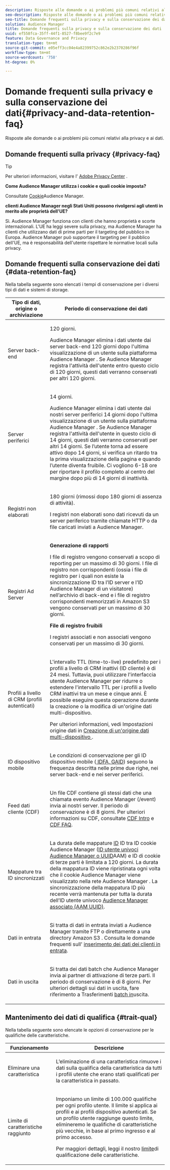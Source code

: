 ```yaml
---
description: Risposte alle domande o ai problemi più comuni relativi alla privacy e ai dati.
seo-description: Risposte alle domande o ai problemi più comuni relativi alla privacy e ai dati.
seo-title: Domande frequenti sulla privacy e sulla conservazione dei dati
solution: Audience Manager
title: Domande frequenti sulla privacy e sulla conservazione dei dati
uuid: ef558fca-35ff-44f1-8527-f8bee9f2c7e9
feature: Data Governance and Privacy
translation-type: tm+mt
source-git-commit: e05eff3cc04e4a82399752c862e2b2370286f96f
workflow-type: tm+mt
source-wordcount: '758'
ht-degree: 0%

---
```



# Domande frequenti sulla privacy e sulla conservazione dei dati{#privacy-and-data-retention-faq}

Risposte alle domande o ai problemi più comuni relativi alla privacy e ai dati.

<!-- faq_privacy.xml -->

## Domande frequenti sulla privacy {#privacy-faq}

>[!TIP]
>
>Per ulteriori informazioni, visitare l&#39; [Adobe Privacy Center](https://www.adobe.com/privacy.html) .

**Come  Audience Manager utilizza i cookie e quali cookie imposta?**

Consultate [Cookie](https://docs.adobe.com/content/help/en/core-services/interface/ec-cookies/cookies-am.html)Audience Manager.

**clienti Audience Manager negli Stati Uniti possono rivolgersi agli utenti in merito alle proprietà dell&#39;UE?**

Sì.  Audience Manager funziona con clienti che hanno proprietà e scorte internazionali. L&#39;UE ha leggi severe sulla privacy, ma  Audience Manager ha clienti che utilizzano dati di prime parti per il targeting del pubblico in Europa.  Audience Manager può supportare il targeting per il pubblico dell&#39;UE, ma è responsabilità dell&#39;utente rispettare le normative locali sulla privacy.

<!-- 

<p> <b>Why does the IP address need to be removed from log files?</b> </p> 
<p>While still an open question in the US, regulators in Europe consider IP addresses as personally identifiable information (PII). As a result, companies that collect IP addresses in the EU are subject to strict data processing requirements. To support expansion into the EU, and help reduce compliance requirements for our customers, we remove IP addresses from log files. Also, this change addresses where we believe industry self-regulation and legally required regulations are moving within the United States. Removing IP addresses is a proactive change that will help Audience Manager (and our partners) comply with existing and future PII-related legislation. </p>

 -->

## Domande frequenti sulla conservazione dei dati {#data-retention-faq}

Nella tabella seguente sono elencati i tempi di conservazione per i diversi tipi di dati e sistemi di storage.

<table id="table_21C0B13A57A44DE0999FB33F363C88F6"> 
 <thead> 
  <tr> 
   <th colname="col1" class="entry"> Tipo di dati, origine o archiviazione </th> 
   <th colname="col2" class="entry"> Periodo di conservazione dei dati </th> 
  </tr> 
 </thead>
 <tbody> 
  <tr> 
   <td colname="col1"> <p>Server back-end </p> </td> 
   <td colname="col2"> <p>120 giorni. </p> <p>  Audience Manager elimina i dati utente dai server back-end 120 giorni dopo l'ultima visualizzazione di un utente sulla piattaforma Audience Manager . Se <span class="keyword"> Audience Manager</span> registra l'attività dell'utente entro questo ciclo di 120 giorni, questi dati verranno conservati per altri 120 giorni. </p> </td> 
  </tr> 
  <tr> 
   <td colname="col1"> <p>Server periferici </p> </td> 
   <td colname="col2"> <p> 14 giorni. </p> <p> Audience Manager elimina i dati utente dai nostri server periferici 14 giorni dopo l'ultima visualizzazione di un utente sulla piattaforma Audience Manager . Se <span class="keyword"> Audience Manager</span> registra l'attività dell'utente in questo ciclo di 14 giorni, questi dati verranno conservati per altri 14 giorni. Se l’utente torna ad essere attivo dopo 14 giorni, si verifica un ritardo tra la prima visualizzazione della pagina e quando l’utente diventa fruibile. Ci vogliono 6-18 ore per riportare il profilo completo al centro del margine dopo più di 14 giorni di inattività. </p> </td> 
  </tr> 
  <tr> 
   <td colname="col1"> <p>Registri non elaborati </p> </td> 
   <td colname="col2"> <p>180 giorni (rimossi dopo 180 giorni di assenza di attività). </p> <p>I registri non elaborati sono dati ricevuti da un server periferico tramite chiamate HTTP o da file caricati inviati a <span class="keyword"> Audience Manager</span>. </p> </td> 
  </tr> 
  <tr> 
   <td colname="col1"> <p>Registri Ad Server </p> </td> 
   <td colname="col2"> <p><b>Generazione di rapporti</b> </p> <p>I file di registro vengono conservati a scopo di reporting per un massimo di 30 giorni. I file di registro non corrispondenti (ossia i file di registro per i quali non esiste la sincronizzazione ID tra l’ID server e l’ID <span class="keyword"> Audience Manager</span> di un visitatore) nell’archivio di back-end e i file di registro corrispondenti memorizzati in <span class="keyword"> Amazon S3</span> vengono conservati per un massimo di 30 giorni. </p> <p><b>File di registro fruibili</b> </p> <p>I registri associati e non associati vengono conservati per un massimo di 30 giorni. </p> </td> 
  </tr> 
  <tr> 
   <td colname="col1"> <p>Profili a livello di CRM (profili autenticati) </p> </td> 
   <td colname="col2"> <p>L'intervallo TTL (time-to-live) predefinito per i profili a livello di CRM inattivi (ID cliente) è di 24 mesi. Tuttavia, puoi utilizzare l'interfaccia utente  Audience Manager per ridurre o estendere l'intervallo TTL per i profili a livello CRM inattivi tra un mese e cinque anni. È possibile eseguire questa operazione durante la creazione o la modifica di un'origine dati multi-dispositivo.</p> <p>Per ulteriori informazioni, vedi Impostazioni origine dati in <a href="../features/profile-merge-rules/merge-rules-start.md#settings"> Creazione di un'origine dati multi-dispositivo </a>.</p> </td> 
  </tr> 
  <tr> 
   <td colname="col1"> <p>ID dispositivo mobile </p> </td> 
   <td colname="col2"> <p>Le condizioni di conservazione per gli ID dispositivo mobile (<a href="../reference/ids-in-aam.md"> IDFA, GAID</a>) seguono la frequenza descritta nelle prime due righe, nei server back-end e nei server periferici. </p> </td> 
  </tr> 
  <tr> 
   <td colname="col1"> <p>Feed dati cliente (CDF) </p> </td> 
   <td colname="col2"> <p>Un file CDF contiene gli stessi dati che una chiamata <span class="keyword"> evento Audience Manager</span> (/event) invia ai nostri server. Il periodo di conservazione è di 8 giorni. Per ulteriori informazioni su CDF, consultate <a href="../features/cdf-files.md"> CDF Intro</a> e <a href="../faq/faq-cdf.md"> CDF FAQ</a>. </p> </td> 
  </tr> 
  <tr> 
   <td colname="col1"> <p>Mappature tra ID sincronizzati </p> </td> 
   <td colname="col2"> <p>La durata delle mappature <a href="../features/administration/usage-limits.md#id-mapping-limits"> ID</a> ID tra  ID cookie Audience Manager (<a href="../reference/ids-in-aam.md">ID utente univoci Audience Manager o UUID</a>AAM) e ID di cookie di terze parti è limitata a 120 giorni. La durata della mappatura ID viene ripristinata ogni volta che il cookie Audience Manager  viene visualizzato nella rete Audience Manager . La sincronizzazione della mappatura ID più recente verrà mantenuta per tutta la durata dell’ID utente univoco <a href="../reference/ids-in-aam.md">Audience Manager associato (AAM UUID)</a>.</p></td> 
  </tr> 
  <tr> 
   <td colname="col1"> <p>Dati in entrata </p> </td> 
   <td colname="col2"> <p>Si tratta di dati in entrata inviati a <span class="keyword"> Audience Manager</span> tramite FTP o direttamente a una directory <span class="keyword"> Amazon S3</span> . Consulta le domande frequenti sull' <a href="../faq/faq-inbound-data-ingestion.md"> inserimento dei dati dei clienti in entrata</a>. </p> </td> 
  </tr> 
  <tr> 
   <td colname="col1"> <p>Dati in uscita </p> </td> 
   <td colname="col2"> <p>Si tratta dei dati batch che <span class="keyword"> Audience Manager</span> invia ai partner di attivazione di terze parti. Il periodo di conservazione è di 8 giorni. Per ulteriori dettagli sui dati in uscita, fare riferimento a Trasferimenti <a href="../integration/receiving-audience-data/batch-outbound-transfers/outbound-file-name-contents.md"> batch in</a>uscita. </p> </td> 
  </tr> 
 </tbody> 
</table>

## Mantenimento dei dati di qualifica {#trait-qual}

Nella tabella seguente sono elencate le opzioni di conservazione per le qualifiche delle caratteristiche.

<table id="table_7FB42BEF138540AAB6869995C1AB8D3F"> 
 <thead> 
  <tr> 
   <th colname="col1" class="entry"> Funzionamento </th> 
   <th colname="col2" class="entry"> Descrizione </th> 
  </tr>
 </thead>
 <tbody> 
  <tr> 
   <td colname="col1"> <p>Eliminare una caratteristica </p> </td> 
   <td colname="col2"> <p>L’eliminazione di una caratteristica rimuove i dati sulla qualifica della caratteristica da tutti i profili utente che erano stati qualificati per la caratteristica in passato. </p> </td> 
  </tr> 
  <tr> 
   <td colname="col1"> <p>Limite di caratteristiche raggiunto </p> </td> 
   <td colname="col2"> <p>Imponiamo un limite di 100.000 qualifiche per ogni profilo utente. Il limite si applica ai profili e ai profili dispositivo autenticati. Se un profilo utente raggiunge questo limite, elimineremo le qualifiche di caratteristiche più vecchie, in base al primo ingresso e al primo accesso. </p> <p>Per maggiori dettagli, leggi il nostro <a href="../features/traits/trait-and-segment-qualification-reference.md#trait-qualification-limit"> limite</a>di qualificazione delle caratteristiche. </p> </td> 
  </tr> 
 </tbody> 
</table>

